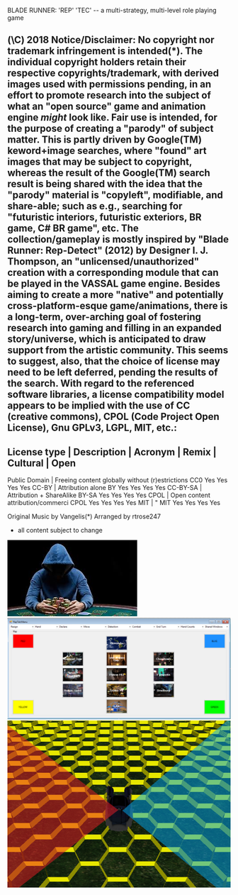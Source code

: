 BLADE RUNNER: 'REP' 'TEC' -- a multi-strategy, multi-level role playing game 

 (\C\) 2018
Notice/Disclaimer:
No copyright nor trademark infringement is intended(*). 
The individual copyright holders retain their respective copyrights/trademark, with 
derived images used with permissions pending, in an effort to promote research into the subject
of what an "open source" game and animation engine *might* look like. Fair use is intended, for the purpose of creating a "parody" of subject matter.
This is partly driven by Google(TM) keword+image searches, 
where "found" art images that may be subject to copyright, whereas the result of the Google(TM) search result is being shared with the idea that the "parody" material is "copyleft", modifiable, and share-able; 
such as e.g., 
searching for "futuristic interiors, futuristic exteriors, BR game, C# BR game", etc.
The collection/gameplay is mostly inspired by "Blade Runner: Rep-Detect" (2012) by Designer I. J. Thompson,
an "unlicensed/unauthorized" creation with a corresponding module that can be played in the VASSAL game engine.
Besides aiming to create a more "native" and potentially cross-platform-esque game/animations,
there is a long-term, over-arching goal of fostering research into gaming and
filling in an expanded story/universe, which is anticipated to draw support from the artistic community.
This seems to suggest, also, that the choice of license may need to be left deferred, pending the results of the search.
With regard to the referenced software libraries, a license compatibility model appears to be implied with the use of CC (creative commons), CPOL (Code Project Open License), Gnu GPLv3, LGPL, MIT, etc.:
------------------------------------------------------------------------------------
License type  | Description 					| Acronym | Remix | Cultural | Open
------------------------------------------------------------------------------------
Public Domain | Freeing content globally without (r)estrictions
										 		CC0 	Yes 	Yes Yes 	Yes
CC-BY 		| Attribution alone 				BY 		Yes 	Yes Yes 	Yes
CC-BY-SA 	| Attribution + ShareAlike 			BY-SA 	Yes Yes Yes Yes
CPOL		| Open content attribution/commerci CPOL	Yes	Yes	Yes	Yes
MIT			| "									MIT	Yes	Yes	Yes	Yes	


Original Music by Vangelis(*)
Arranged by rtrose247

* all content subject to change

![alt text](./narrator.jpg "Narrator")
![alt text](./map-reptek.png "Map")
![alt text](./demo1.png "demo")